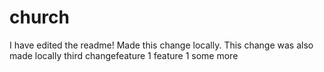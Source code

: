 church
======

I have edited the readme!
Made this change locally.
This change was also made locally
third changefeature 1
feature 1 some more
